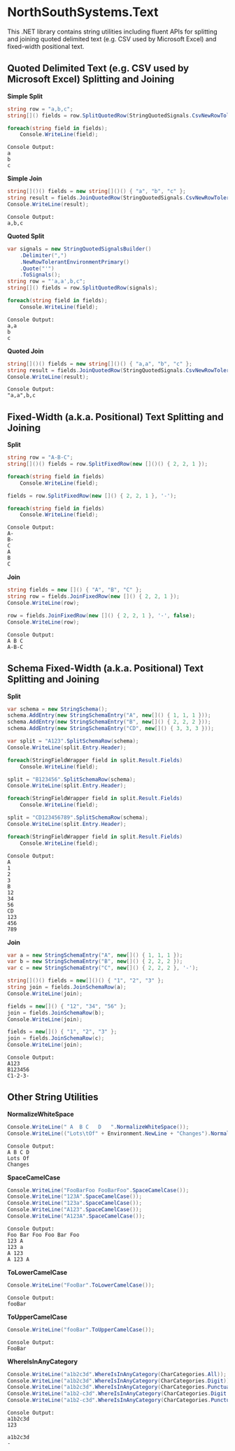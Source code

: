 # NorthSouthSystems.Text

This .NET library contains string utilities including fluent APIs for splitting and joining quoted delimited text (e.g. CSV used by Microsoft Excel) and fixed-width positional text.

## Quoted Delimited Text (e.g. CSV used by Microsoft Excel) Splitting and Joining

**Simple Split**
```csharp
string row = "a,b,c";
string[]() fields = row.SplitQuotedRow(StringQuotedSignals.CsvNewRowTolerantWindowsPrimaryRFC4180);

foreach(string field in fields);
    Console.WriteLine(field);
```
```console
Console Output:
a
b
c
```

**Simple Join**
```csharp
string[]()() fields = new string[]()() { "a", "b", "c" };
string result = fields.JoinQuotedRow(StringQuotedSignals.CsvNewRowTolerantWindowsPrimaryRFC4180);
Console.WriteLine(result);
```
```console
Console Output:
a,b,c
```

**Quoted Split**
```csharp
var signals = new StringQuotedSignalsBuilder()
    .Delimiter(",")
    .NewRowTolerantEnvironmentPrimary()
    .Quote("'")
    .ToSignals();
string row = "'a,a',b,c";
string[]() fields = row.SplitQuotedRow(signals);

foreach(string field in fields);
    Console.WriteLine(field);
```
```console
Console Output:
a,a
b
c
```

**Quoted Join**
```csharp
string[]()() fields = new string[]()() { "a,a", "b", "c" };
string result = fields.JoinQuotedRow(StringQuotedSignals.CsvNewRowTolerantWindowsPrimaryRFC4180);
Console.WriteLine(result);
```
```console
Console Output:
"a,a",b,c
```

## Fixed-Width (a.k.a. Positional) Text Splitting and Joining

**Split**
```csharp
string row = "A-B-C";
string[]()() fields = row.SplitFixedRow(new []()() { 2, 2, 1 });

foreach(string field in fields)
    Console.WriteLine(field);

fields = row.SplitFixedRow(new []() { 2, 2, 1 }, '-');

foreach(string field in fields)
    Console.WriteLine(field);
```
```console
Console Output:
A-
B-
C
A
B
C
```

**Join**
```csharp
string fields = new []() { "A", "B", "C" };
string row = fields.JoinFixedRow(new []() { 2, 2, 1 });
Console.WriteLine(row);

row = fields.JoinFixedRow(new []() { 2, 2, 1 }, '-', false);
Console.WriteLine(row);
```
```console
Console Output:
A B C
A-B-C
```

## Schema Fixed-Width (a.k.a. Positional) Text Splitting and Joining

**Split**
```csharp
var schema = new StringSchema();
schema.AddEntry(new StringSchemaEntry("A", new[]() { 1, 1, 1 }));
schema.AddEntry(new StringSchemaEntry("B", new[]() { 2, 2, 2 }));
schema.AddEntry(new StringSchemaEntry("CD", new[]() { 3, 3, 3 }));

var split = "A123".SplitSchemaRow(schema);
Console.WriteLine(split.Entry.Header);

foreach(StringFieldWrapper field in split.Result.Fields)
    Console.WriteLine(field);

split = "B123456".SplitSchemaRow(schema);
Console.WriteLine(split.Entry.Header);

foreach(StringFieldWrapper field in split.Result.Fields)
    Console.WriteLine(field);

split = "CD123456789".SplitSchemaRow(schema);
Console.WriteLine(split.Entry.Header);

foreach(StringFieldWrapper field in split.Result.Fields)
    Console.WriteLine(field);
```
```console
Console Output:
A
1
2
3
B
12
34
56
CD
123
456
789
```

**Join**
```csharp
var a = new StringSchemaEntry("A", new[]() { 1, 1, 1 });
var b = new StringSchemaEntry("B", new[]() { 2, 2, 2 });
var c = new StringSchemaEntry("C", new[]() { 2, 2, 2 }, '-');

string[]()() fields = new[]()() { "1", "2", "3" };
string join = fields.JoinSchemaRow(a);
Console.WriteLine(join);

fields = new[]() { "12", "34", "56" };
join = fields.JoinSchemaRow(b);
Console.WriteLine(join);

fields = new[]() { "1", "2", "3" };
join = fields.JoinSchemaRow(c);
Console.WriteLine(join);
```
```console
Console Output:
A123
B123456
C1-2-3-
```

## Other String Utilities

**NormalizeWhiteSpace**
```csharp
Console.WriteLine(" A  B C   D   ".NormalizeWhiteSpace());
Console.WriteLine(("Lots\tOf" + Environment.NewLine + "Changes").NormalizeWhiteSpace());
```
```console
Console Output:
A B C D
Lots Of
Changes
```

**SpaceCamelCase**
```csharp
Console.WriteLine("FooBarFoo FooBarFoo".SpaceCamelCase());
Console.WriteLine("123A".SpaceCamelCase());
Console.WriteLine("123a".SpaceCamelCase());
Console.WriteLine("A123".SpaceCamelCase());
Console.WriteLine("A123A".SpaceCamelCase());
```
```console
Console Output:
Foo Bar Foo Foo Bar Foo
123 A
123 a
A 123
A 123 A
```

**ToLowerCamelCase**
```csharp
Console.WriteLine("FooBar".ToLowerCamelCase());
```
```console
Console Output:
fooBar
```

**ToUpperCamelCase**
```csharp
Console.WriteLine("fooBar".ToUpperCamelCase());
```
```console
Console Output:
FooBar
```

**WhereIsInAnyCategory**
```csharp
Console.WriteLine("a1b2c3d".WhereIsInAnyCategory(CharCategories.All));
Console.WriteLine("a1b2c3d".WhereIsInAnyCategory(CharCategories.Digit));
Console.WriteLine("a1b2c3d".WhereIsInAnyCategory(CharCategories.Punctuation | CharCategories.WhiteSpace));
Console.WriteLine("a1b2-c3d".WhereIsInAnyCategory(CharCategories.Digit | CharCategories.Letter));
Console.WriteLine("a1b2-c3d".WhereIsInAnyCategory(CharCategories.Punctuation));
```
```console
Console Output:
a1b2c3d
123

a1b2c3d
-
```
